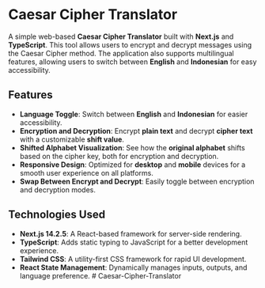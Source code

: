 # Caesar Cipher Translator

A simple web-based **Caesar Cipher Translator** built with **Next.js** and **TypeScript**. This tool allows users to encrypt and decrypt messages using the Caesar Cipher method. The application also supports multilingual features, allowing users to switch between **English** and **Indonesian** for easy accessibility.

## Features

- **Language Toggle**: Switch between **English** and **Indonesian** for easier accessibility.
- **Encryption and Decryption**: Encrypt **plain text** and decrypt **cipher text** with a customizable **shift value**.
- **Shifted Alphabet Visualization**: See how the **original alphabet** shifts based on the cipher key, both for encryption and decryption.
- **Responsive Design**: Optimized for **desktop** and **mobile** devices for a smooth user experience on all platforms.
- **Swap Between Encrypt and Decrypt**: Easily toggle between encryption and decryption modes.

## Technologies Used

- **Next.js 14.2.5**: A React-based framework for server-side rendering.
- **TypeScript**: Adds static typing to JavaScript for a better development experience.
- **Tailwind CSS**: A utility-first CSS framework for rapid UI development.
- **React State Management**: Dynamically manages inputs, outputs, and language preference.
  #   C a e s a r - C i p h e r - T r a n s l a t o r 
   
   
